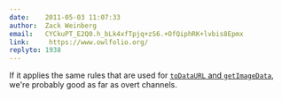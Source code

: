 ```yaml
---
date:    2011-05-03 11:07:33
author:  Zack Weinberg
email:   CYCkuPT_E2Q0.h_bLk4xfTpjq+zS6.+OfQiphRK+lvbis8Epmx
link:     https://www.owlfolio.org/
replyto: 1938
---
```


If it applies the same rules that are used for <a
href="https://html.spec.whatwg.org/multipage/scripting.html#security-with-canvas-elements"><code>toDataURL</code> and
<code>getImageData</code></a>, we're probably good as far as overt
channels.
